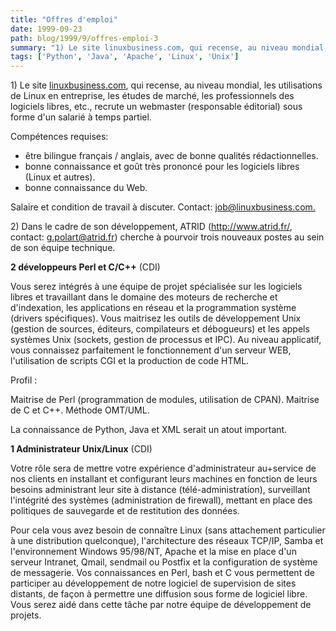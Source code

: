 ```yaml
---
title: "Offres d'emploi"
date: 1999-09-23
path: blog/1999/9/offres-emploi-3
summary: "1) Le site linuxbusiness.com, qui recense, au niveau mondial, les utilisations de Linux en entreprise, les études de marché, les professionnels des logiciels libres, etc., recrute un webmaster (responsable éditorial) sous forme d'un salarié à temps partiel."
tags: ['Python', 'Java', 'Apache', 'Linux', 'Unix']
---
```


<P>1) Le site <A HREF="http://www.linuxbusiness.com/">linuxbusiness.com</A>,
qui recense, au niveau mondial, les utilisations de Linux en entreprise,
les études de marché, les professionnels des logiciels libres, etc.,
recrute un webmaster (responsable éditorial) sous forme d'un salarié à
temps partiel.</P>

<P>Compétences requises:</P>

<UL>

<LI>être bilingue français / anglais, avec de bonne qualités rédactionnelles.
<LI>bonne connaissance et goût très prononcé pour les logiciels libres
(Linux et autres).
<LI>bonne connaissance du Web.
</UL>

<P>Salaire et condition de travail à discuter.
Contact: <A HREF="mailto:job@linuxbusiness.com">job@linuxbusiness.com.</A></P>

<P>2) Dans le cadre de son développement, ATRID (<A HREF="http://www.atrid.fr/">http://www.atrid.fr/</A>,
contact: <A HREF="mailto:g.polart@atrid.fr">g.polart@atrid.fr</A>) cherche à pourvoir
trois nouveaux postes au sein de son équipe technique.</P>

<P><B>2 développeurs Perl et C/C++</B> (CDI)</P>

<P>Vous serez intégrés à une équipe de projet spécialisée sur les logiciels
libres et travaillant dans le domaine des moteurs de recherche et
d'indexation, les applications en réseau et la programmation système
(drivers spécifiques).  Vous maitrisez les outils de développement
Unix (gestion de sources, éditeurs, compilateurs et débogueurs) et les
appels systèmes Unix (sockets, gestion de processus et IPC). Au niveau
applicatif, vous connaissez parfaitement le fonctionnement d'un serveur
WEB, l'utilisation de scripts CGI et la production de code HTML.</P>

<P>Profil :</P>

<P>Maitrise de Perl (programmation de modules, utilisation
de CPAN).  Maitrise de C et C++.  Méthode OMT/UML.</P>

<P>La connaissance de Python, Java et XML serait un atout important.</P>

<P><B>1 Administrateur Unix/Linux</B> (CDI)</P>

<P>Votre rôle sera de mettre votre expérience d'administrateur au+service
de nos clients en installant et configurant leurs machines en fonction
de leurs besoins administrant leur site à distance (télé-administration),
surveillant l'intégrité des systèmes (administration de firewall), mettant
en place des politiques de sauvegarde et de restitution des données.</P>

<P>Pour cela vous avez besoin de connaître Linux (sans attachement
particulier à une distribution quelconque), l'architecture des réseaux
TCP/IP, Samba et l'environnement Windows 95/98/NT, Apache et la
mise en place d'un serveur Intranet, Qmail, sendmail ou Postfix et la
configuration de système de messagerie. Vos connaissances en Perl, bash
et C vous permettent de participer au développement de notre logiciel
de supervision de sites distants, de façon à permettre une diffusion
sous forme de logiciel libre. Vous serez aidé dans cette tâche par notre
équipe de développement de projets.</P>



